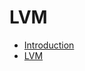 # LVM
* [Introduction](https://github.com/pplinlin2/LinuxCraft/blob/master/src/lvm/intro.md)
* [LVM](https://github.com/pplinlin2/LinuxCraft/blob/master/src/lvm/lvm.md)
